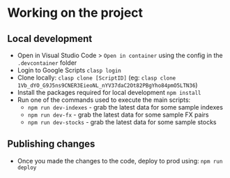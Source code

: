 # Working on the project

## Local development
* Open in Visual Studio Code > `Open in container` using the config in the `.devcontainer` folder
* Login to Google Scripts `clasp login`
* Clone locally: `clasp clone [ScriptID]` (eg: `clasp clone 1Vb_dYO_G9J5ns9CNER3EieoNL_nYV37daC2Ot82PBgYho84pmO5LTN36`)
* Install the packages required for local development `npm install`
* Run one of the commands used to execute the main scripts:
    * `npm run dev-indexes` - grab the latest data for some sample indexes
    * `npm run dev-fx` - grab the latest data for some sample FX pairs
    * `npm run dev-stocks` - grab the latest data for some sample stocks

## Publishing changes
* Once you made the changes to the code, deploy to prod using: `npm run deploy`
